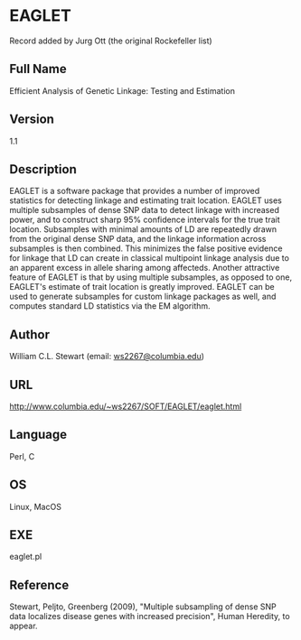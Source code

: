 # EAGLET
Record added by Jurg Ott (the original Rockefeller list)

## Full Name
Efficient Analysis of Genetic Linkage: Testing and Estimation

## Version
1.1

## Description
EAGLET is a software package that provides a number of improved statistics for detecting linkage and estimating trait location. EAGLET uses multiple subsamples of dense SNP data to detect linkage with increased power, and to construct sharp 95% confidence intervals for the true trait location. Subsamples with minimal amounts of LD are repeatedly drawn from the original dense SNP data, and the linkage information across subsamples is then combined. This minimizes the false positive evidence for linkage that LD can create in classical multipoint linkage analysis due to an apparent excess in allele sharing among affecteds. Another attractive feature of EAGLET is that by using multiple subsamples, as opposed to one, EAGLET's estimate of trait location is greatly improved. EAGLET can be used to generate subsamples for custom linkage packages as well, and computes standard LD statistics via the EM algorithm.

## Author
William C.L. Stewart (email: ws2267@columbia.edu)

## URL
http://www.columbia.edu/~ws2267/SOFT/EAGLET/eaglet.html

## Language
Perl, C

## OS
Linux, MacOS

## EXE
eaglet.pl

## Reference
Stewart, Peljto, Greenberg (2009), "Multiple subsampling of dense SNP data localizes disease genes with increased precision", Human Heredity, to appear.